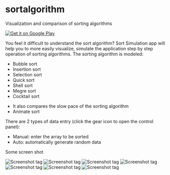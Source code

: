 # sortalgorithm
Visualization and comparison of sorting algorithms

[![Get it on Google Play](https://developer.android.com/images/brand/en_generic_rgb_wo_60.png)](https://play.google.com/store/apps/details?id=com.duy.sortalgorithm.free)

You feel it difficult to understand the sort algorithm?
Sort Simulation app will help you to more easily visualize, simulate the application step by step operation of sorting algorithms.
The sorting algorithm is modeled:
- Bubble sort
- Insertion sort
- Selection sort
- Quick sort
- Shell sort
- Megre sort
- Cocktail sort
* It also compares the slow pace of the sorting algorithm
* Animate sort

There are 2 types of data entry (click the gear icon to open the control panel):
- Manual: enter the array to be sorted
- Auto: automatically generate random data

Some screen shot

![Screenshot tag](https://github.com/tranleduy2000/sortalgorithm/blob/master/screenshot/Screenshot_20170205-132701_framed.png)
![Screenshot tag](https://github.com/tranleduy2000/sortalgorithm/blob/master/screenshot/Screenshot_20170205-132705_framed.png)
![Screenshot tag](https://github.com/tranleduy2000/sortalgorithm/blob/master/screenshot/Screenshot_20170205-132709_framed.png)
![Screenshot tag](https://github.com/tranleduy2000/sortalgorithm/blob/master/screenshot/Screenshot_20170205-132717_framed.png)
![Screenshot tag](https://github.com/tranleduy2000/sortalgorithm/blob/master/screenshot/Screenshot_20170205-132727_framed.png)
![Screenshot tag](https://github.com/tranleduy2000/sortalgorithm/blob/master/screenshot/Screenshot_20170205-132741_framed.png)
![Screenshot tag](https://github.com/tranleduy2000/sortalgorithm/blob/master/screenshot/Screenshot_20170205-132753_framed.png)
